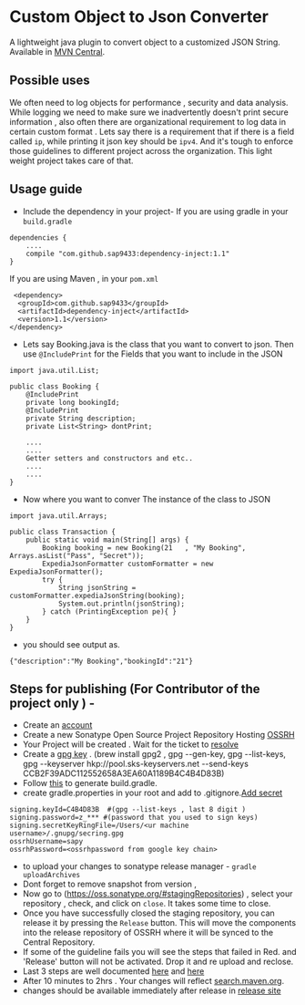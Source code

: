 # Custom Object to Json Converter

A lightweight java plugin to convert object to a customized JSON String. Available in [MVN Central](https://mvnrepository.com/artifact/com.github.sap9433/dependency-inject).

## Possible uses
We often need to log objects for performance , security and data analysis. While logging we need to make
sure we inadvertently doesn't print secure information , also often there are organizational
requirement to log data in certain custom format . Lets say there is a requirement that if there is a field called `ip`,  while printing it json key should be `ipv4`. And it's tough to enforce those guidelines to different project
across the organization. This light weight project takes care of that.

## Usage guide 

- Include the dependency in your project-
If you are using gradle in your `build.gradle`
```
dependencies {
    ....
    compile "com.github.sap9433:dependency-inject:1.1"
}
```
If you are using Maven , in your `pom.xml`

```
 <dependency>
  <groupId>com.github.sap9433</groupId>
  <artifactId>dependency-inject</artifactId>
  <version>1.1</version>
</dependency>  
```
- Lets say Booking.java is the class that you want to convert to json. Then use `@IncludePrint` for the Fields that you want to include in the JSON
```
import java.util.List;

public class Booking {
    @IncludePrint
    private long bookingId;
    @IncludePrint
    private String description;
    private List<String> dontPrint;

    ....
    ....
    Getter setters and constructors and etc..
    ....
    ....
}
```

- Now where you want to conver The instance of the class to JSON

```
import java.util.Arrays;

public class Transaction {
    public static void main(String[] args) {
        Booking booking = new Booking(21   , "My Booking", Arrays.asList("Pass", "Secret"));
        ExpediaJsonFormatter customFormatter = new ExpediaJsonFormatter();
        try {
            String jsonString = customFormatter.expediaJsonString(booking);
            System.out.println(jsonString);
        } catch (PrintingException pe){ }
    }
}
```

- you should see output as.
```
{"description":"My Booking","bookingId":"21"}
```

## Steps for publishing (For Contributor of the project only ) -

- Create an [account](https://issues.sonatype.org/secure/Signup!default.jspa)
- Create a new Sonatype Open Source Project Repository Hosting [OSSRH](https://issues.sonatype.org/secure/CreateIssue.jspa)
- Your Project will be created . Wait for the ticket to [resolve](https://issues.sonatype.org/browse/OSSRH-50941)
- Create a [gpg key](https://central.sonatype.org/pages/working-with-pgp-signatures.html) . (brew install gpg2 , gpg --gen-key, gpg --list-keys, gpg --keyserver hkp://pool.sks-keyservers.net --send-keys CCB2F39ADC112552658A3EA60A1189B4C4B4D83B)
- Follow [this](https://central.sonatype.org/pages/gradle.html) to generate build.gradle.
- create gradle.properties in your root and add to .gitignore.[Add secret](https://docs.gradle.org/current/userguide/signing_plugin.html)
```$xslt
signing.keyId=C4B4D83B  #(gpg --list-keys , last 8 digit )
signing.password=z_*** #(password that you used to sign keys)
signing.secretKeyRingFile=/Users/<ur machine username>/.gnupg/secring.gpg
ossrhUsername=sapy
ossrhPassword=<ossrhpassword from google key chain>
```
- to upload your changes to sonatype release manager - `gradle uploadArchives`
- Dont forget to remove snapshot from version , 
- Now go to (https://oss.sonatype.org/#stagingRepositories) , select your repository , check, and click on `close`. It takes some time to close.
- Once you have successfully closed the staging repository, you can release it by pressing the `Release` button. This will move the components into the release repository of OSSRH where it will be synced to the Central Repository.
- If some of the guideline fails you will see the steps that failed in Red. and 'Release' button will not be activated. Drop it and re upload and reclose.
- Last 3 steps are well documented [here](https://central.sonatype.org/pages/gradle.html) and [here](https://central.sonatype.org/pages/releasing-the-deployment.html)
- After 10 minutes to 2hrs . Your changes will reflect [search.maven.org](https://search.maven.org/artifact/com.github.sap9433/dependency-inject/1.0/jar).
- changes should be available immediately after release in [release site](https://oss.sonatype.org/content/repositories/staging/com/github/sap9433/dependency-inject/)

